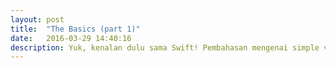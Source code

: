 ```yaml
---
layout: post
title:  "The Basics (part 1)"
date:   2016-03-29 14:40:16
description: Yuk, kenalan dulu sama Swift! Pembahasan mengenai simple values dan control flow
---
```






